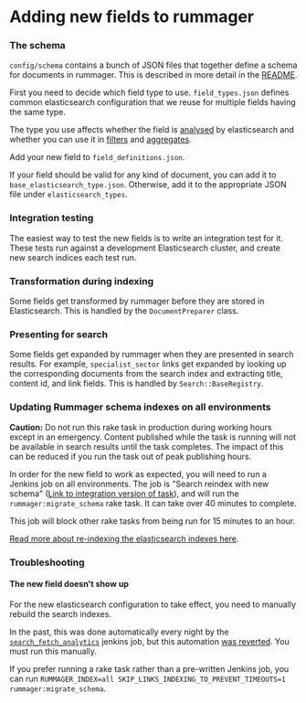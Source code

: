 # Adding new fields to rummager

### The schema

`config/schema` contains a bunch of JSON files that together define a schema for documents in rummager. This is described in more detail in the [README](../config/schema/README.md).

First you need to decide which field type to use.
`field_types.json` defines common elasticsearch configuration that we reuse for multiple fields having the same type.

The type you use affects whether the field is [analysed](https://www.elastic.co/guide/en/elasticsearch/guide/current/mapping-analysis.html) by elasticsearch and whether you can use it in [filters](https://www.elastic.co/guide/en/elasticsearch/reference/current/query-filter-context.html) and [aggregates](https://www.elastic.co/guide/en/elasticsearch/reference/1.4/search-aggregations.html).

Add your new field to `field_definitions.json`.

If your field should be valid for any kind of document, you can add it to `base_elasticsearch_type.json`. Otherwise, add it to the appropriate JSON file under `elasticsearch_types`.

### Integration testing

The easiest way to test the new fields is to write an integration test for it. These tests run against a development Elasticsearch cluster, and create new search indices each test run.

### Transformation during indexing

Some fields get transformed by rummager before they are stored in Elasticsearch. This is handled by the `DocumentPreparer` class.

### Presenting for search

Some fields get expanded by rummager when they are presented in search results. For example, `specialist_sector` links get expanded by looking up the corresponding documents from the search index and extracting title, content id, and link fields. This is handled by `Search::BaseRegistry`.

### Updating Rummager schema indexes on all environments

**Caution:** Do not run this rake task in production during working hours except in an emergency. Content published while the task is running will not be available in search results until the task completes. The impact of this can be reduced if you run the task out of peak publishing hours.

In order for the new field to work as expected, you will need to run a Jenkins job on all environments. The job is "Search reindex with new schema" ([Link to integration version of task](https://deploy.integration.publishing.service.gov.uk/job/search_reindex_with_new_schema/)), and will run the `rummager:migrate_schema` rake task. It can take over 40 minutes to complete.

This job will block other rake tasks from being run for 15 minutes to an hour.

[Read more about re-indexing the elasticsearch indexes here](https://docs.publishing.service.gov.uk/manual/reindex-elasticsearch.html#how-to-reindex-an-elasticsearch-index).

### Troubleshooting

#### The new field doesn't show up

For the new elasticsearch configuration to take effect, you need to manually rebuild the search indexes.

In the past, this was done automatically every night by the [`search_fetch_analytics`](https://github.com/alphagov/search-analytics) jenkins job, but this automation [was reverted](https://github.com/alphagov/search-analytics/commit/a5c3ac58f7198eba74ab7b5bd5555aa07490442a#diff-0484c7ea1cf547a292a2190d0c1c060b). You must run this manually.

If you prefer running a rake task rather than a pre-written Jenkins job, you can run `RUMMAGER_INDEX=all SKIP_LINKS_INDEXING_TO_PREVENT_TIMEOUTS=1 rummager:migrate_schema`.
